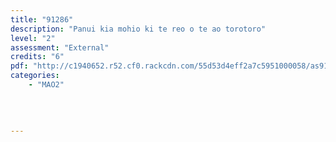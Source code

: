 ```yaml
---
title: "91286"
description: "Panui kia mohio ki te reo o te ao torotoro"
level: "2"
assessment: "External"
credits: "6"
pdf: "http://c1940652.r52.cf0.rackcdn.com/55d53d4eff2a7c5951000058/as91286.pdf"
categories:
    - "MAO2"
    
    
    
    
---
```

